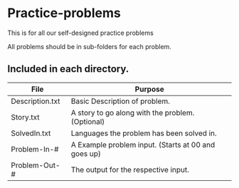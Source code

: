 # Practice-problems
This is for all our self-designed practice problems

All problems should be in sub-folders for each problem.

## Included in each directory.

| File            | Purpose                                             |
|-----------------|-----------------------------------------------------|
| Description.txt | Basic Description of problem.                       |
| Story.txt       | A story to go along with the problem. (Optional)    |
| SolvedIn.txt    | Languages the problem has been solved in.           |
| Problem-In-#    | A Example problem input. (Starts at 00 and goes up) |
| Problem-Out-#   | The output for the respective input.                |